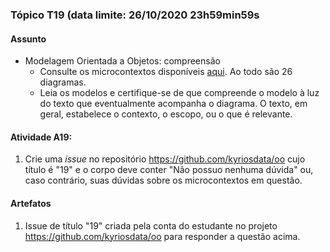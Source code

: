 ### Tópico T19 (data limite: **26/10/2020 23h59min59s**

#### Assunto

- Modelagem Orientada a Objetos: compreensão
  - Consulte os microcontextos disponíveis [aqui](../modelos/modelos-07.md). Ao todo são 26 diagramas.
  - Leia os modelos e certifique-se de que compreende o modelo à luz do
    texto que eventualmente acompanha o diagrama. O texto, em geral, estabelece
    o contexto, o escopo, ou o que é relevante.

#### Atividade A19:

1. Crie uma _issue_ no repositório https://github.com/kyriosdata/oo cujo título é "19" e o corpo deve conter "Não possuo nenhuma dúvida" ou, caso contrário, suas dúvidas sobre os microcontextos em questão.

#### Artefatos

1. Issue de título "19" criada pela conta do estudante no projeto https://github.com/kyriosdata/oo para responder a questão acima.
